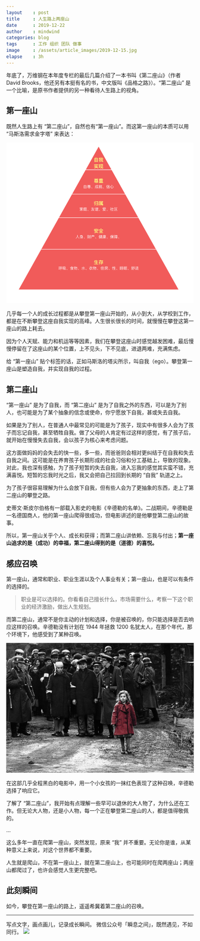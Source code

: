 ```yaml
---
layout    : post
title     : 人生路上两座山
date      : 2019-12-22
author    : mindwind
categories: blog
tags      : 工作 组织 团队 做事
image     : /assets/article_images/2019-12-15.jpg
elapse    : 3h
---
```



年底了，万维钢在本年度专栏的最后几篇介绍了一本书叫《第二座山》（作者 David Brooks，他还另有本挺有名的书，中文版叫《品格之路》）。“第二座山” 是一个比喻，是原书作者提供的另一种看待人生路上的视角。


## 第一座山
既然人生路上有 “第二座山”，自然也有“第一座山”。而这第一座山的本质可以用 “马斯洛需求金字塔” 来表达：

![金字塔图](/assets/article_images/2019-12-15-1.png)

几乎每一个人的成长过程都是从攀登第一座山开始的，从小到大，从学校到工作，都是在不断攀登这座自我实现的高峰。人生很长很长的时间，就慢慢在攀登这第一座山的路上耗去。

因为个人天赋、能力和机运等等因素，我们在攀登这座山时感觉越发困难，最后慢慢停留在了这座山的某个位置，上不见头，下不见底，进退两难，充满焦虑。

给 “第一座山” 贴个标签的话，正如马斯洛的塔尖所示，叫自我（ego）。攀登第一座山是塑造自我，并实现自我的过程。


## 第二座山
“第一座山” 是为了自我，而 “第二座山” 是为了自我之外的东西，可以是为了别人，也可能是为了某个抽象的信念或使命，你宁愿放下自我，甚或失去自我。

如果是为了别人，在普通人中最常见的可能是为了孩子，现实中有很多人会为了孩子而忘记自我，甚至牺牲自我。做了父母的人肯定有过这样的感觉，有了孩子后，就开始在慢慢失去自我，会以孩子为核心来考虑问题。

这方面做妈妈的会失去的快一些，多一些，而爸爸则会相对更纠结于在自我和失去自我之间。这可能是在养育孩子长期形成的社会习俗和分工基础上，导致的现象。对此，我也深有感触，为了孩子短暂的失去自我，进入忘我的感觉其实蛮不错，充满喜悦。短暂的忘我时光之后，我又会把自己拉回到长期的 “自我” 轨道之上。

为了孩子很容易理解为什么会放下自我，但有些人会为了更抽象的东西，走上了第二座山的攀登之路。

史蒂文·斯皮尔伯格有一部载入影史的电影《辛德勒的名单》。二战期间，辛德勒是一名德国商人，他的第一座山爬得很成功，但电影讲述的是他攀登第二座山的故事。

所以，第一座山关乎个人、成长和获得；而第二座山讲依赖、忘我与付出；__第一座山追求的是（成功）的幸福，第二座山得到的是（道德）的喜悦。__


## 感应召唤
第一座山，通常和职业、职业生涯以及个人事业有关；第一座山，也是可以有条件的选择的。

> 职业是可以选择的。你看看自己擅长什么，市场需要什么，考察一下这个职业的经济激励，做出人生规划。

而第二座山，通常不是你主动的计划和选择，你是被召唤的，你只能选择是否去响应这样的召唤。辛德勒没有计划在 1944 年拯救 1200 名犹太人，在那个年代，那个环境下，他感受到了某种召唤。

![红衣女孩](/assets/article_images/2019-12-15-2.png)

在这部几乎全程黑白的电影中，用一个小女孩的一抹红色表现了这种召唤，辛德勒选择了响应它。

了解了 “第二座山”，我开始有点理解一些早可以退休的大人物了，为什么还在工作。但无论大人物，还是小人物，每一个正在攀登第二座山的人，都是值得敬佩的。

...

这么多年一直在爬第一座山，突然发现，原来 “我” 并不重要。无论你是谁，从某种意义上来说，对这个世界都不重要。

人生就是爬山，不在第一座山上，就在第二座山上，也可能同时在爬两座山；两座山都爬过了，也许会感觉人生更完整吧。


## 此刻瞬间
如今，攀登在第一座山的路上，遥遥希冀着第二座山的召唤。


---
写点文字，画点画儿，记录成长瞬间。
微信公众号「瞬息之间」，既然遇见，不如同行。
![](/assets/images/qrcode_wechat_avatar.jpg)
